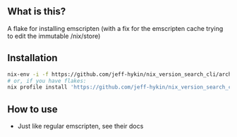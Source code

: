 
<!--                                               -->
<!--                                               -->
<!-- DO NOT EDIT ME; EDIT ./build_helper/readme.md -->
<!--                                               -->
<!--                                               -->

## What is this?

A flake for installing emscripten (with a fix for the emscripten cache trying to edit the immutable /nix/store)

## Installation

```sh
nix-env -i -f https://github.com/jeff-hykin/nix_version_search_cli/archive/f31bf842464917fa693427f8fd74d00c21b10f88.tar.gz
# or, if you have flakes:
nix profile install 'https://github.com/jeff-hykin/nix_version_search_cli/archive/f31bf842464917fa693427f8fd74d00c21b10f88.tar.gz#emscripten'
```

## How to use

- Just like regular emscripten, see their docs
